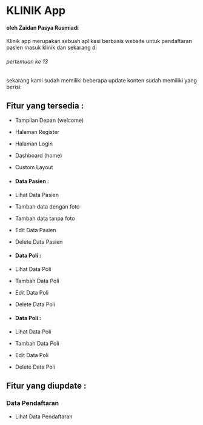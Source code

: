 # KLINIK App
#### oleh Zaidan Pasya Rusmiadi
Klinik app merupakan sebuah aplikasi berbasis website untuk pendaftaran pasien masuk klinik dan sekarang di <h6> pertemuan ke 13 </h6> sekarang kami sudah memiliki beberapa update konten sudah memiliki yang berisi:
## Fitur yang tersedia :

- Tampilan Depan (welcome)
- Halaman Register
- Halaman Login
- Dashboard (home)
- Custom Layout

- #### Data Pasien :
- Lihat Data Pasien
- Tambah data dengan foto
- Tambah data tanpa foto
- Edit Data Pasien
- Delete Data Pasien

- #### Data Poli :
- Lihat Data Poli
- Tambah Data Poli
- Edit Data Poli
- Delete Data Poli

- #### Data Poli :
- Lihat Data Poli
- Tambah Data Poli
- Edit Data Poli
- Delete Data Poli

## Fitur yang diupdate :
### Data Pendaftaran
- Lihat Data Pendaftaran
